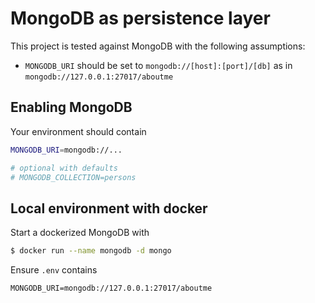 # MongoDB as persistence layer

This project is tested against MongoDB with the following assumptions:

- `MONGODB_URI` should be set to `mongodb://[host]:[port]/[db]` as in `mongodb://127.0.0.1:27017/aboutme`

## Enabling MongoDB
Your environment should contain

```sh
MONGODB_URI=mongodb://...

# optional with defaults
# MONGODB_COLLECTION=persons
```

## Local environment with docker

Start a dockerized MongoDB with
```sh
$ docker run --name mongodb -d mongo

```
 Ensure `.env` contains
 ```env
 MONGODB_URI=mongodb://127.0.0.1:27017/aboutme
 ``` 
